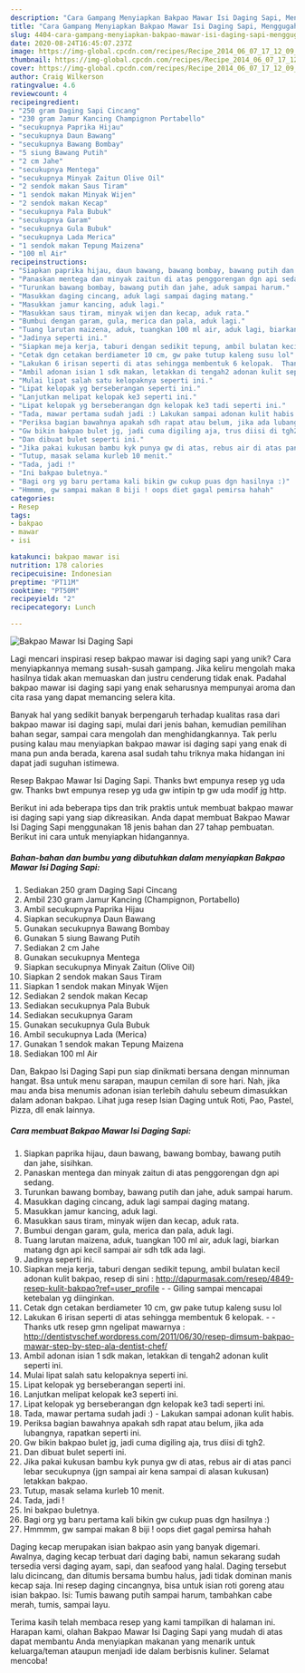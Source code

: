 ```yaml
---
description: "Cara Gampang Menyiapkan Bakpao Mawar Isi Daging Sapi, Menggugah Selera"
title: "Cara Gampang Menyiapkan Bakpao Mawar Isi Daging Sapi, Menggugah Selera"
slug: 4404-cara-gampang-menyiapkan-bakpao-mawar-isi-daging-sapi-menggugah-selera
date: 2020-08-24T16:45:07.237Z
image: https://img-global.cpcdn.com/recipes/Recipe_2014_06_07_17_12_09_778_7b11cc_original_20131122_151850/751x532cq70/bakpao-mawar-isi-daging-sapi-foto-resep-utama.jpg
thumbnail: https://img-global.cpcdn.com/recipes/Recipe_2014_06_07_17_12_09_778_7b11cc_original_20131122_151850/751x532cq70/bakpao-mawar-isi-daging-sapi-foto-resep-utama.jpg
cover: https://img-global.cpcdn.com/recipes/Recipe_2014_06_07_17_12_09_778_7b11cc_original_20131122_151850/751x532cq70/bakpao-mawar-isi-daging-sapi-foto-resep-utama.jpg
author: Craig Wilkerson
ratingvalue: 4.6
reviewcount: 4
recipeingredient:
- "250 gram Daging Sapi Cincang"
- "230 gram Jamur Kancing Champignon Portabello"
- "secukupnya Paprika Hijau"
- "secukupnya Daun Bawang"
- "secukupnya Bawang Bombay"
- "5 siung Bawang Putih"
- "2 cm Jahe"
- "secukupnya Mentega"
- "secukupnya Minyak Zaitun Olive Oil"
- "2 sendok makan Saus Tiram"
- "1 sendok makan Minyak Wijen"
- "2 sendok makan Kecap"
- "secukupnya Pala Bubuk"
- "secukupnya Garam"
- "secukupnya Gula Bubuk"
- "secukupnya Lada Merica"
- "1 sendok makan Tepung Maizena"
- "100 ml Air"
recipeinstructions:
- "Siapkan paprika hijau, daun bawang, bawang bombay, bawang putih dan jahe, sisihkan."
- "Panaskan mentega dan minyak zaitun di atas penggorengan dgn api sedang."
- "Turunkan bawang bombay, bawang putih dan jahe, aduk sampai harum."
- "Masukkan daging cincang, aduk lagi sampai daging matang."
- "Masukkan jamur kancing, aduk lagi."
- "Masukkan saus tiram, minyak wijen dan kecap, aduk rata."
- "Bumbui dengan garam, gula, merica dan pala, aduk lagi."
- "Tuang larutan maizena, aduk, tuangkan 100 ml air, aduk lagi, biarkan matang dgn api kecil sampai air sdh tdk ada lagi."
- "Jadinya seperti ini."
- "Siapkan meja kerja, taburi dengan sedikit tepung, ambil bulatan kecil adonan kulit bakpao, resep di sini : http://dapurmasak.com/resep/4849-resep-kulit-bakpao?ref=user_profile  Giling sampai mencapai ketebalan yg diinginkan."
- "Cetak dgn cetakan berdiameter 10 cm, gw pake tutup kaleng susu lol"
- "Lakukan 6 irisan seperti di atas sehingga membentuk 6 kelopak.  Thanks utk resep gmn ngelipat mawarnya : http://dentistvschef.wordpress.com/2011/06/30/resep-dimsum-bakpao-mawar-step-by-step-ala-dentist-chef/"
- "Ambil adonan isian 1 sdk makan, letakkan di tengah2 adonan kulit seperti ini."
- "Mulai lipat salah satu kelopaknya seperti ini."
- "Lipat kelopak yg berseberangan seperti ini."
- "Lanjutkan melipat kelopak ke3 seperti ini."
- "Lipat kelopak yg berseberangan dgn kelopak ke3 tadi seperti ini."
- "Tada, mawar pertama sudah jadi :) Lakukan sampai adonan kulit habis."
- "Periksa bagian bawahnya apakah sdh rapat atau belum, jika ada lubangnya, rapatkan seperti ini."
- "Gw bikin bakpao bulet jg, jadi cuma digiling aja, trus diisi di tgh2."
- "Dan dibuat bulet seperti ini."
- "Jika pakai kukusan bambu kyk punya gw di atas, rebus air di atas panci lebar secukupnya (jgn sampai air kena sampai di alasan kukusan) letakkan bakpao."
- "Tutup, masak selama kurleb 10 menit."
- "Tada, jadi !"
- "Ini bakpao buletnya."
- "Bagi org yg baru pertama kali bikin gw cukup puas dgn hasilnya :)"
- "Hmmmm, gw sampai makan 8 biji ! oops diet gagal pemirsa hahah"
categories:
- Resep
tags:
- bakpao
- mawar
- isi

katakunci: bakpao mawar isi 
nutrition: 178 calories
recipecuisine: Indonesian
preptime: "PT11M"
cooktime: "PT50M"
recipeyield: "2"
recipecategory: Lunch

---
```



![Bakpao Mawar Isi Daging Sapi](https://img-global.cpcdn.com/recipes/Recipe_2014_06_07_17_12_09_778_7b11cc_original_20131122_151850/751x532cq70/bakpao-mawar-isi-daging-sapi-foto-resep-utama.jpg)

Lagi mencari inspirasi resep bakpao mawar isi daging sapi yang unik? Cara menyiapkannya memang susah-susah gampang. Jika keliru mengolah maka hasilnya tidak akan memuaskan dan justru cenderung tidak enak. Padahal bakpao mawar isi daging sapi yang enak seharusnya mempunyai aroma dan cita rasa yang dapat memancing selera kita.

Banyak hal yang sedikit banyak berpengaruh terhadap kualitas rasa dari bakpao mawar isi daging sapi, mulai dari jenis bahan, kemudian pemilihan bahan segar, sampai cara mengolah dan menghidangkannya. Tak perlu pusing kalau mau menyiapkan bakpao mawar isi daging sapi yang enak di mana pun anda berada, karena asal sudah tahu triknya maka hidangan ini dapat jadi suguhan istimewa.

Resep Bakpao Mawar Isi Daging Sapi. Thanks bwt empunya resep yg uda gw. Thanks bwt empunya resep yg uda gw intipin tp gw uda modif jg http.


Berikut ini ada beberapa tips dan trik praktis untuk membuat bakpao mawar isi daging sapi yang siap dikreasikan. Anda dapat membuat Bakpao Mawar Isi Daging Sapi menggunakan 18 jenis bahan dan 27 tahap pembuatan. Berikut ini cara untuk menyiapkan hidangannya.

<!--inarticleads1-->

##### Bahan-bahan dan bumbu yang dibutuhkan dalam menyiapkan Bakpao Mawar Isi Daging Sapi:

1. Sediakan 250 gram Daging Sapi Cincang
1. Ambil 230 gram Jamur Kancing (Champignon, Portabello)
1. Ambil secukupnya Paprika Hijau
1. Siapkan secukupnya Daun Bawang
1. Gunakan secukupnya Bawang Bombay
1. Gunakan 5 siung Bawang Putih
1. Sediakan 2 cm Jahe
1. Gunakan secukupnya Mentega
1. Siapkan secukupnya Minyak Zaitun (Olive Oil)
1. Siapkan 2 sendok makan Saus Tiram
1. Siapkan 1 sendok makan Minyak Wijen
1. Sediakan 2 sendok makan Kecap
1. Sediakan secukupnya Pala Bubuk
1. Sediakan secukupnya Garam
1. Gunakan secukupnya Gula Bubuk
1. Ambil secukupnya Lada (Merica)
1. Gunakan 1 sendok makan Tepung Maizena
1. Sediakan 100 ml Air


Dan, Bakpao Isi Daging Sapi pun siap dinikmati bersana dengan minnuman hangat. Bsa untuk menu sarapan, maupun cemilan di sore hari. Nah, jika mau anda bisa menumis adonan isian terlebih dahulu sebeum dimasukkan dalam adonan bakpao. Lihat juga resep Isian Daging untuk Roti, Pao, Pastel, Pizza, dll enak lainnya. 

<!--inarticleads2-->

##### Cara membuat Bakpao Mawar Isi Daging Sapi:

1. Siapkan paprika hijau, daun bawang, bawang bombay, bawang putih dan jahe, sisihkan.
1. Panaskan mentega dan minyak zaitun di atas penggorengan dgn api sedang.
1. Turunkan bawang bombay, bawang putih dan jahe, aduk sampai harum.
1. Masukkan daging cincang, aduk lagi sampai daging matang.
1. Masukkan jamur kancing, aduk lagi.
1. Masukkan saus tiram, minyak wijen dan kecap, aduk rata.
1. Bumbui dengan garam, gula, merica dan pala, aduk lagi.
1. Tuang larutan maizena, aduk, tuangkan 100 ml air, aduk lagi, biarkan matang dgn api kecil sampai air sdh tdk ada lagi.
1. Jadinya seperti ini.
1. Siapkan meja kerja, taburi dengan sedikit tepung, ambil bulatan kecil adonan kulit bakpao, resep di sini : http://dapurmasak.com/resep/4849-resep-kulit-bakpao?ref=user_profile -  - Giling sampai mencapai ketebalan yg diinginkan.
1. Cetak dgn cetakan berdiameter 10 cm, gw pake tutup kaleng susu lol
1. Lakukan 6 irisan seperti di atas sehingga membentuk 6 kelopak. -  - Thanks utk resep gmn ngelipat mawarnya : http://dentistvschef.wordpress.com/2011/06/30/resep-dimsum-bakpao-mawar-step-by-step-ala-dentist-chef/
1. Ambil adonan isian 1 sdk makan, letakkan di tengah2 adonan kulit seperti ini.
1. Mulai lipat salah satu kelopaknya seperti ini.
1. Lipat kelopak yg berseberangan seperti ini.
1. Lanjutkan melipat kelopak ke3 seperti ini.
1. Lipat kelopak yg berseberangan dgn kelopak ke3 tadi seperti ini.
1. Tada, mawar pertama sudah jadi :) - Lakukan sampai adonan kulit habis.
1. Periksa bagian bawahnya apakah sdh rapat atau belum, jika ada lubangnya, rapatkan seperti ini.
1. Gw bikin bakpao bulet jg, jadi cuma digiling aja, trus diisi di tgh2.
1. Dan dibuat bulet seperti ini.
1. Jika pakai kukusan bambu kyk punya gw di atas, rebus air di atas panci lebar secukupnya (jgn sampai air kena sampai di alasan kukusan) letakkan bakpao.
1. Tutup, masak selama kurleb 10 menit.
1. Tada, jadi !
1. Ini bakpao buletnya.
1. Bagi org yg baru pertama kali bikin gw cukup puas dgn hasilnya :)
1. Hmmmm, gw sampai makan 8 biji ! oops diet gagal pemirsa hahah


Daging kecap merupakan isian bakpao asin yang banyak digemari. Awalnya, daging kecap terbuat dari daging babi, namun sekarang sudah tersedia versi daging ayam, sapi, dan seafood yang halal. Daging tersebut lalu dicincang, dan ditumis bersama bumbu halus, jadi tidak dominan manis kecap saja. Ini resep daging cincangnya, bisa untuk isian roti goreng atau isian bakpao. Isi: Tumis bawang putih sampai harum, tambahkan cabe merah, tumis, sampai layu. 

Terima kasih telah membaca resep yang kami tampilkan di halaman ini. Harapan kami, olahan Bakpao Mawar Isi Daging Sapi yang mudah di atas dapat membantu Anda menyiapkan makanan yang menarik untuk keluarga/teman ataupun menjadi ide dalam berbisnis kuliner. Selamat mencoba!

